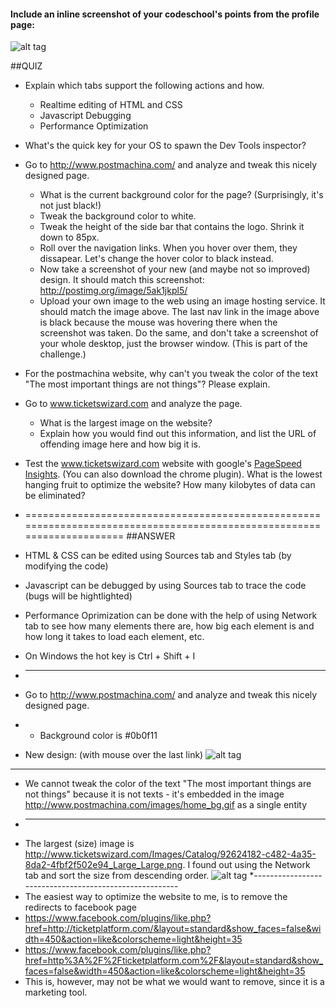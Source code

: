 #### Include an inline screenshot of your codeschool's points from the profile page:
![alt tag](http://i.minus.com/i2jBegSKojN57.png)
<!-- Modify the Markdown to include your answers. Don't delete the questions! -->

##QUIZ
* Explain which tabs support the following actions and how.
  * Realtime editing of HTML and CSS 
  * Javascript Debugging
  * Performance Optimization 

* What's the quick key for your OS to spawn the Dev Tools inspector?

* Go to http://www.postmachina.com/ and analyze and tweak this nicely designed page.
  * What is the current background color for the page?  (Surprisingly, it's not just black!)
  * Tweak the background color to white.
  * Tweak the height of the side bar that contains the logo.  Shrink it down to 85px.
  * Roll over the navigation links.  When you hover over them, they dissapear.  Let's change the hover color to black instead.
  * Now take a screenshot of your new (and maybe not so improved) design.  It should match this screenshot: http://postimg.org/image/5ak1jkpl5/
  * Upload your own image to the web using an image hosting service.  It should match the image above. The last nav link in the image above is black because the mouse was hovering there when the screenshot was taken. Do the same, and don't take a screenshot of your whole desktop, just the browser window. (This is part of the challenge.)

* For the postmachina website, why can't you tweak the color of the text "The most important things are not things"?  Please explain.

* Go to www.ticketswizard.com and analyze the page.  
  * What is the largest image on the website? 
  * Explain how you would find out this information, and list the URL of offending image here and how big it is.

* Test the www.ticketswizard.com website with google's [PageSpeed Insights](http://www.ticketswizard.com/).  (You can also download the chrome plugin).  What is the lowest hanging fruit to optimize the website?  How many kilobytes of data can be eliminated?
* =======================================================================================================================
##ANSWER
* HTML & CSS can be edited using Sources tab and Styles tab (by modifying the code)
* Javascript can be debugged by using Sources tab to trace the code (bugs will be hightlighted)
* Performance Oprimization can be done with the help of using Network tab to see how many elements there are, how big each element is and how long it takes to load each element, etc.
* On Windows the hot key is Ctrl + Shift + I
* -----------------------------------------
* Go to http://www.postmachina.com/ and analyze and tweak this nicely designed page.
* + Background color is #0b0f11
* New design: (with mouse over the last link)
![alt tag](http://i.minus.com/ioi9m8gjTrXTx.png)
------------------------------------------------
* We cannot tweak the color of the text "The most important things are not things" because it is not texts - it's embedded in the image http://www.postmachina.com/images/home_bg.gif as a single entity
* -------------------------------------------------
* The largest (size) image is http://www.ticketswizard.com/Images/Catalog/92624182-c482-4a35-8da2-4fbf2f502e94_Large_Large.png. I found out using the Network tab and sort the size from descending order.
![alt tag](http://i.minus.com/ibmT1MxjHJxplA.png)
*-------------------------------------------------------
* The easiest way to optimize the website to me, is to remove the redirects to facebook page
* https://www.facebook.com/plugins/like.php?href=http://ticketplatform.com/&layout=standard&show_faces=false&width=450&action=like&colorscheme=light&height=35
* https://www.facebook.com/plugins/like.php?href=http%3A%2F%2Fticketplatform.com%2F&layout=standard&show_faces=false&width=450&action=like&colorscheme=light&height=35
* This is, however, may not be what we would want to remove, since it is a marketing tool.
